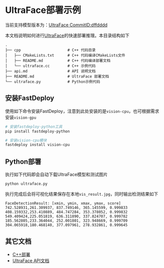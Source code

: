 # UltraFace部署示例

当前支持模型版本为：[UltraFace CommitID:dffdddd](https://github.com/Linzaer/Ultra-Light-Fast-Generic-Face-Detector-1MB/commit/dffdddd)

本文档说明如何进行[UltraFace](https://github.com/Linzaer/Ultra-Light-Fast-Generic-Face-Detector-1MB/)的快速部署推理。本目录结构如下

```
.
├── cpp                     # C++ 代码目录
│   ├── CMakeLists.txt      # C++ 代码编译CMakeLists文件
│   ├── README.md           # C++ 代码编译部署文档
│   └── ultraface.cc        # C++ 示例代码
├── api.md                  # API 说明文档
├── README.md               # UltraFace 部署文档
└── ultraface.py            # Python示例代码
```

## 安装FastDeploy

使用如下命令安装FastDeploy，注意到此处安装的是`vision-cpu`，也可根据需求安装`vision-gpu`
```bash
# 安装fastdeploy-python工具
pip install fastdeploy-python

# 安装vision-cpu模块
fastdeploy install vision-cpu
```

## Python部署

执行如下代码即会自动下载UltraFace模型和测试图片
```bash
python ultraface.py
```

执行完成后会将可视化结果保存在本地`vis_result.jpg`，同时输出检测结果如下
```
FaceDetectionResult: [xmin, ymin, xmax, ymax, score]
742.528931,261.309937, 837.749146, 365.145599, 0.999833
408.159332,253.410889, 484.747284, 353.378052, 0.999832
549.409424,225.051819, 636.311890, 337.824707, 0.999782
185.562805,233.364044, 252.001801, 323.948669, 0.999709
304.065918,180.468140, 377.097961, 278.932861, 0.999645
```

## 其它文档

- [C++部署](./cpp/README.md)
- [UltraFace API文档](./api.md)
